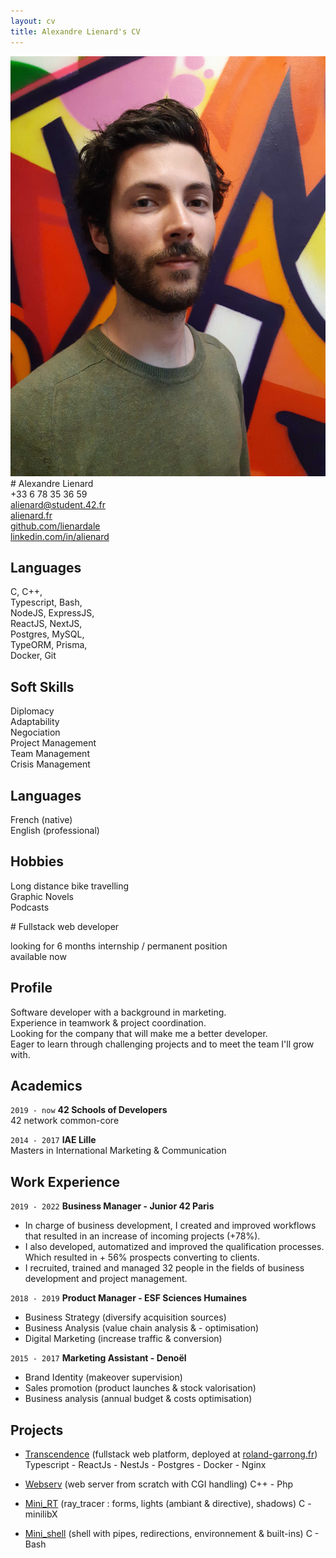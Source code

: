 ```yaml
---
layout: cv
title: Alexandre Lienard's CV
---
```

<!--- Logo --->
<link href="https://cdnjs.cloudflare.com/ajax/libs/font-awesome/5.13.0/css/all.min.css" rel="stylesheet">
<div markdown="1" class="left">

<div markdown="1" class="header">
<div class="photo">
<img id="photo" src="./assets/img/alienard.jpg">
</div>
# Alexandre Lienard  
  
</div>
<div class="reach_me">
<div><i class="fas fa-phone-alt"></i> +33 6 78 35 36 59 </div>
<div><i class="fas fa-envelope"></i><a href="mailto:alienard@student.42.fr" title="alienard@student.42.fr"> alienard@student.42.fr </a></div>
<div><i class="fab fa-firefox-browser"></i><a href="https://alienard.fr"> alienard.fr</a></div>
<div><i class="fab fa-github"></i><a href="https://github.com/lienardale"> github.com/lienardale</a></div>
<div><i class="fab fa-linkedin"></i><a href="https://linkedin.com/in/alienard"> linkedin.com/in/alienard</a></div>
</div>

## Languages
  C,      C++,    
  Typescript,    Bash,    
  NodeJS,  ExpressJS,  
  ReactJS,  NextJS,  
  Postgres,  MySQL,  
  TypeORM,  Prisma,  
  Docker,  Git  

## Soft Skills

Diplomacy  
Adaptability  
Negociation  
Project Management  
Team Management  
Crisis Management  

## Languages

French (native)  
English (professional)

## Hobbies

Long distance bike travelling   
Graphic Novels  
Podcasts  



</div>


<div markdown="1" class="right">
# Fullstack web developer   
    
looking for 6 months internship / permanent position  
available now

## Profile

Software developer with a background in marketing.  
Experience in teamwork & project coordination.  
Looking for the company that will make me a better developer.  
Eager to learn through challenging projects and to meet the team I'll grow with.

## Academics

`2019 - now`
__42 Schools of Developers__  
42 network common-core

`2014 - 2017`
__IAE Lille__  
Masters in International Marketing & Communication  

## Work Experience

`2019 - 2022`
__Business Manager - Junior 42 Paris__  
- In charge of business development, I created and improved workflows that resulted in an increase of incoming projects (+78%).
- I also developed, automatized and improved the qualification processes. Which resulted in + 56% prospects converting to clients.
- I recruited, trained and managed 32 people in the fields of business development and project management.


`2018 - 2019`
__Product Manager - ESF Sciences Humaines__  
- Business Strategy (diversify acquisition sources)
- Business Analysis (value chain analysis & - optimisation)
- Digital Marketing (increase traffic & conversion)

`2015 - 2017`
__Marketing Assistant - Denoël__  
- Brand Identity (makeover supervision)
- Sales promotion (product launches & stock valorisation)
- Business analysis (annual budget & costs optimisation)

## Projects

- [Transcendence](https://github.com/lienardale/ft_transcendence) (fullstack web platform, deployed at [roland-garrong.fr](https://roland-garrong.fr))   
        Typescript - ReactJs - NestJs - Postgres - Docker - Nginx  
          
- [Webserv](https://github.com/lienardale/webserv) (web server from scratch with CGI handling)
		C++ - Php
  
- [Mini_RT](https://github.com/lienardale/mini_rt) (ray_tracer : forms, lights (ambiant & directive), shadows)
	C - minilibX
      
- [Mini_shell](https://github.com/lienardale/minishell) (shell with pipes, redirections, environnement & built-ins)
		C - Bash

<!-- ### Footer

Last updated: June 2022 -->


